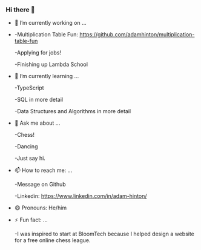 ### Hi there 👋

- 🔭 I’m currently working on ...
- 
  -Multiplication Table Fun:  https://github.com/adamhinton/multiplication-table-fun
  
  -Applying for jobs!
  
  -Finishing up Lambda School
  

- 🌱 I’m currently learning ...
  
  -TypeScript
  
  -SQL in more detail
  
  -Data Structures and Algorithms in more detail


- 💬 Ask me about ...
  
  -Chess!
  
  -Dancing
  
  -Just say hi.


- 📫 How to reach me: ...
  
  -Message on Github
  
  -Linkedin: https://www.linkedin.com/in/adam-hinton/
  
- 😄 Pronouns: He/him
   

- ⚡ Fun fact: ...

  -I was inspired to start at BloomTech because I helped design a website for a free online chess league.
